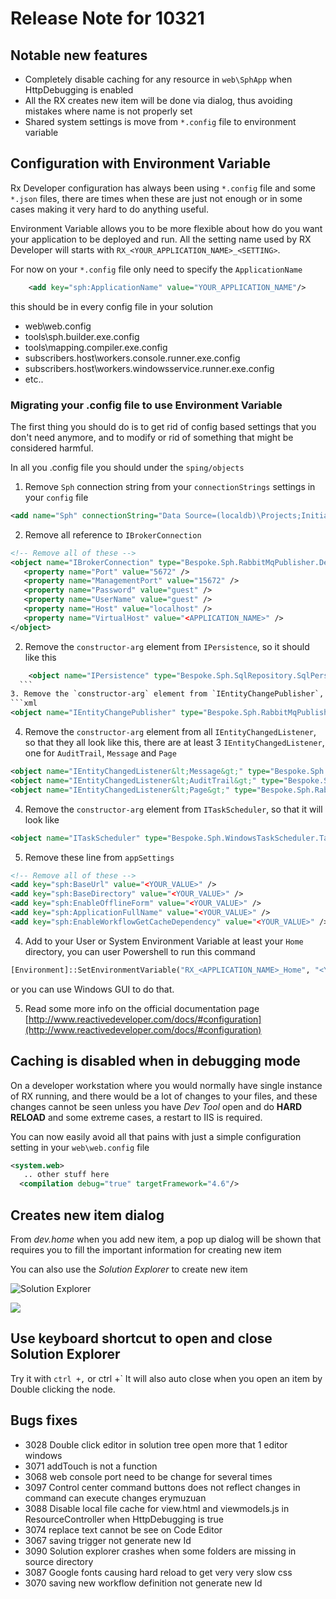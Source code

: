 # Release Note for 10321

## Notable new features
* Completely disable caching for any resource in `web\SphApp` when HttpDebugging is enabled
* All the RX creates new item will be done via dialog, thus avoiding mistakes where name is not properly set
* Shared system settings is move from `*.config` file to environment variable


## Configuration with **Environment Variable**
Rx Developer configuration has always been using `*.config` file and some `*.json` files, there are times when these are just not enough or in some cases making it very hard to do anything useful.

Environment Variable allows you to be more flexible about how do you want your application to be deployed and run. All the setting name used by RX Developer will starts with `RX_<YOUR_APPLICATION_NAME>_<SETTING>`.

For now on your `*.config` file only need to specify the `ApplicationName `
```xml
    <add key="sph:ApplicationName" value="YOUR_APPLICATION_NAME"/>
```
this should be in every config file in your solution
* web\web.config
* tools\sph.builder.exe.config
* tools\mapping.compiler.exe.config
* subscribers.host\workers.console.runner.exe.config
* subscribers.host\workers.windowsservice.runner.exe.config
* etc..

### Migrating your .config file to use Environment Variable
The first thing you should do is to get rid of config based settings that you don't need anymore, and to modify or rid of something that might be considered harmful.

In all you .config file you should under the `sping/objects`
1.   Remove `Sph` connection string from your `connectionStrings` settings in your `config` file
  ```xml
  <add name="Sph" connectionString="Data Source=(localdb)\Projects;Initial Catalog=<APPLICATION_NAME>;Integrated Security=True;Connect Timeout=30;Encrypt=False;TrustServerCertificate=False" providerName="System.Data.SqlClient" />

  ```
2. Remove all reference to `IBrokerConnection`

  ```xml
  <!-- Remove all of these -->
  <object name="IBrokerConnection" type="Bespoke.Sph.RabbitMqPublisher.DefaultBrokerConnection, rabbitmq.changepublisher">
     <property name="Port" value="5672" />
     <property name="ManagementPort" value="15672" />
     <property name="Password" value="guest" />
     <property name="UserName" value="guest" />
     <property name="Host" value="localhost" />
     <property name="VirtualHost" value="<APPLICATION_NAME>" />
  </object>
  ```

2. Remove the `constructor-arg` element from `IPersistence`, so it should like this

  ```xml
      <object name="IPersistence" type="Bespoke.Sph.SqlRepository.SqlPersistence, sql.repository"/>
    ```
3. Remove the `constructor-arg` element from `IEntityChangePublisher`, so that it look like this  
```xml
<object name="IEntityChangePublisher" type="Bespoke.Sph.RabbitMqPublisher.ChangePublisherClient,rabbitmq.changepublisher"/>
  ```
4. Remove the `constructor-arg` element from all `IEntityChangedListener`, so that they all look like this, there are at least 3 `IEntityChangedListener`, one for `AuditTrail`, `Message` and `Page`
```xml
<object name="IEntityChangedListener&lt;Message&gt;" type="Bespoke.Sph.RabbitMqPublisher.EntityChangedListener&lt;Message&gt;,rabbitmq.changepublisher"/>
<object name="IEntityChangedListener&lt;AuditTrail&gt;" type="Bespoke.Sph.RabbitMqPublisher.EntityChangedListener&lt;AuditTrail&gt;,rabbitmq.changepublisher"/>
<object name="IEntityChangedListener&lt;Page&gt;" type="Bespoke.Sph.RabbitMqPublisher.EntityChangedListener&lt;Page&gt;,rabbitmq.changepublisher"/>
```

4. Remove the `constructor-arg` element from `ITaskScheduler`, so that it will look like
```xml
<object name="ITaskScheduler" type="Bespoke.Sph.WindowsTaskScheduler.TaskScheduler , windows.taskschedulers"/>
```

5. Remove these line from `appSettings`

  ```xml
  <!-- Remove all of these -->
  <add key="sph:BaseUrl" value="<YOUR_VALUE>" />
  <add key="sph:BaseDirectory" value="<YOUR_VALUE>" />
  <add key="sph:EnableOfflineForm" value="<YOUR_VALUE>" />
  <add key="sph:ApplicationFullName" value="<YOUR_VALUE>" />
  <add key="sph:EnableWorkflowGetCacheDependency" value="<YOUR_VALUE>" />
  ```

4. Add to your User or System Environment Variable at least your `Home` directory, you can user Powershell to run this command

  ```py
  [Environment]::SetEnvironmentVariable("RX_<APPLICATION_NAME>_Home", "<YOUR_PROJECT_DIRECTORY>", "User")
  ```

or you can use Windows GUI to do that.

5. Read some more info on the official documentation page [http://www.reactivedeveloper.com/docs/#configuration](http://www.reactivedeveloper.com/docs/#configuration)


## Caching is disabled when in debugging mode
On a developer workstation where you would normally have single instance of RX running, and there would be a lot of changes to your files, and these changes cannot be seen unless you have *Dev Tool* open and do **HARD RELOAD** and some extreme cases, a restart to IIS is required.

You can now easily avoid all that pains with just a simple configuration setting in your `web\web.config` file

```xml
<system.web>
   .. other stuff here
  <compilation debug="true" targetFramework="4.6"/>
```


## Creates new item dialog
From *dev.home* when you add new item, a pop up dialog will be shown that requires you to fill the important information for creating new item

You can also use the *Solution Explorer* to create new item

![Solution Explorer](https://lh3.googleusercontent.com/-NNJu0mi32GM/Vnd2v6Us_oI/AAAAAAAAKi0/WH2l5IMy8jw/s2048-Ic42/%25255BUNSET%25255D.png)


![](https://lh3.googleusercontent.com/-_Olnc6tIsRI/Vnd2-FL8KHI/AAAAAAAAKi8/Wc3kDIhNJV0/s2048-Ic42/%25255BUNSET%25255D.png)

## Use keyboard shortcut to open and close Solution Explorer

Try it with `ctrl +,` or ctrl +`
It will also auto close when you open an item by Double clicking the node.




## Bugs fixes
* 3028 Double click editor in solution tree open more that 1 editor windows
* 3071 addTouch is not a function
* 3068 web console port need to be change for several times
* 3097 Control center command buttons does not reflect changes in command can execute changes erymuzuan
* 3088 Disable local file cache for view.html and viewmodels.js in ResourceController when HttpDebugging is true
* 3074 replace text cannot be see on Code Editor  
* 3067 saving trigger not generate new Id  
* 3090 Solution explorer crashes when some folders are missing in source directory    
* 3087 Google fonts causing hard reload to get very very slow css
* 3070 saving new workflow definition not generate new Id
